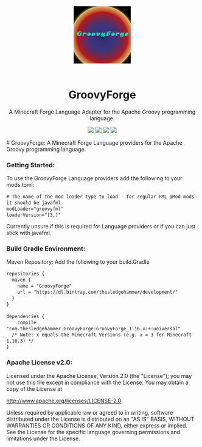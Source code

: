 <p align="center" style="padding: 3em;"><img width="150" src="https://github.com/TheSledgeHammer/GroovyForge/blob/master/src/main/resources/assets/groovyforge/textures/groovyforgelogo.png?raw=true" /></p>
<h1 align="center" style="margin-top: 20px; border-bottom: 0;">GroovyForge</h1>
<p align="center">A Minecraft Forge Language Adapter for the Apache Groovy programming language.</p>
<p align="center">
    <a href="https://minecraft.curseforge.com/projects/groovyforge"><img src="http://cf.way2muchnoise.eu/full_317563_downloads.svg" /></a>
    <a href="https://minecraft.curseforge.com/projects/groovyforge"><img src="http://cf.way2muchnoise.eu/packs/full_317563_in_packs.svg" /></a>
    <a href="https://minecraft.curseforge.com/projects/groovyforge"><img src="http://cf.way2muchnoise.eu/mods/317563.svg" /></a>
    <a href="https://minecraft.curseforge.com/projects/groovyforge"><img src="http://cf.way2muchnoise.eu/versions/317563.svg" /></a>
</p>
# GroovyForge:
A Minecraft Forge Language providers for the Apache Groovy programming language.

### Getting Started:
To use the GroovyForge Language providers add the following to your mods.toml:
```
# The name of the mod loader type to load - for regular FML @Mod mods it should be javafml
modLoader="groovyfml"
loaderVersion="[3,)"
```
Currently unsure if this is required for Language providers or if you can just stick with javafml.

### Build Gradle Environment:

Maven Repository:
Add the following to your build.Gradle
```
repositories {
  maven {
    name = "GroovyForge"
    url = "https://dl.bintray.com/thesledgehammer/development/"
  }
}

dependencies {
	compile "com.thesledgehammer.GroovyForge:GroovyForge_1.16.x:+:universal"
  /* Note: x equals the Minecraft Versions (e.g. x = 3 for Minecraft 1.16.3) */
}
```


### Apache License v2.0:

Licensed under the Apache License, Version 2.0 (the "License");
you may not use this file except in compliance with the License.
You may obtain a copy of the License at

http://www.apache.org/licenses/LICENSE-2.0

Unless required by applicable law or agreed to in writing, software
distributed under the License is distributed on an "AS IS" BASIS,
WITHOUT WARRANTIES OR CONDITIONS OF ANY KIND, either express or implied.
See the License for the specific language governing permissions and
limitations under the License.
